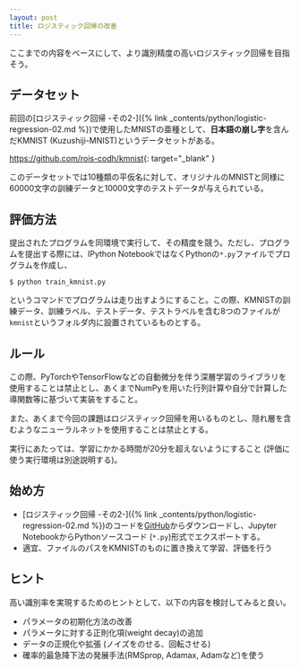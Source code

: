 ```yaml
---
layout: post
title: ロジスティック回帰の改善
---
```


ここまでの内容をベースにして、より識別精度の高いロジスティック回帰を目指そう。

## データセット

前回の[ロジスティック回帰 -その2-]({% link _contents/python/logistic-regression-02.md %})で使用したMNISTの亜種として、**日本語の崩し字**を含んだKMNIST (Kuzushiji-MNIST)というデータセットがある。

<https://github.com/rois-codh/kmnist>{: target="_blank" }

このデータセットでは10種類の平仮名に対して、オリジナルのMNISTと同様に60000文字の訓練データと10000文字のテストデータが与えられている。

## 評価方法

提出されたプログラムを同環境で実行して、その精度を競う。ただし、プログラムを提出する際には、IPython NotebookではなくPythonの`*.py`ファイルでプログラムを作成し、

```shell
$ python train_kmnist.py
```

というコマンドでプログラムは走り出すようにすること。この際、KMNISTの訓練データ、訓練ラベル、テストデータ、テストラベルを含む8つのファイルが`kmnist`というフォルダ内に設置されているものとする。

## ルール

この際、PyTorchやTensorFlowなどの自動微分を伴う深層学習のライブラリを使用することは禁止とし、あくまでNumPyを用いた行列計算や自分で計算した導関数等に基づいて実装をすること。

また、あくまで今回の課題はロジスティック回帰を用いるものとし、隠れ層を含むようなニューラルネットを使用することは禁止とする。

実行にあたっては、学習にかかる時間が20分を超えないようにすること (評価に使う実行環境は別途説明する)。

## 始め方

* [ロジスティック回帰 -その2-]({% link _contents/python/logistic-regression-02.md %})のコードを[GitHub](https://github.com/tatsy/programming-for-beginners/blob/master/_programs/python/logistic_regression_02.ipynb)からダウンロードし、Jupyter NotebookからPythonソースコード (`*.py`)形式でエクスポートする。
* 適宜、ファイルのパスをKMNISTのものに置き換えて学習、評価を行う

## ヒント

高い識別率を実現するためのヒントとして、以下の内容を検討してみると良い。

* パラメータの初期化方法の改善
* パラメータに対する正則化項(weight decay)の追加
* データの正規化や拡張 (ノイズをのせる、回転させる)
* 確率的最急降下法の発展手法(RMSprop, Adamax, Adamなど)を使う
